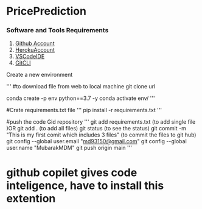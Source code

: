 # PricePrediction
### Software and Tools Requirements

1. [Github Account](https://github.com)
2. [HerokuAccount](https://heroku.com)
3. [VSCodeIDE](https://code.visualstudio.com/)
4. [GitCLI](https://git-scm.com/book/en/v2)

Create a new environment 


'''
#to download file from web to local machine
git clone url

conda create -p env python==3.7 -y
conda activate env/
'''

#Crate requirements.txt file 
'''
pip install -r requirements.txt
'''

#push the code Gid repository
'''
git add requirements.txt (to add single file )OR  git add . (to add all files)
git status (to see the status)
git commit -m "This is my first comit which includes 3 files" (to commit the files to git hub)
git config --global user.email "md93150@gmail.com"
git config --global user.name "MubarakMDM"
git push origin main
'''


# github copilet gives code inteligence, have to install this extention